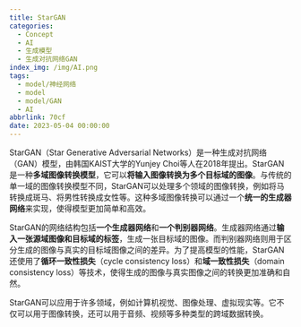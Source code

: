 ```yaml
---
title: StarGAN
categories:
  - Concept
  - AI
  - 生成模型
  - 生成对抗网络GAN
index_img: /img/AI.png
tags:
  - model/神经网络
  - model
  - model/GAN
  - AI
abbrlink: 70cf
date: 2023-05-04 00:00:00
---
```


StarGAN（Star Generative Adversarial Networks）是一种生成对抗网络（GAN）模型，由韩国KAIST大学的Yunjey Choi等人在2018年提出。StarGAN是一种**多域图像转换模型**，它可以**将输入图像转换为多个目标域的图像**。与传统的单一域的图像转换模型不同，StarGAN可以处理多个领域的图像转换，例如将马转换成斑马、将男性转换成女性等。这种多域图像转换可以通过一个**统一的生成器网络**来实现，使得模型更加简单和高效。

StarGAN的网络结构包括**一个生成器网络**和**一个判别器网络**。生成器网络通过**输入一张源域图像和目标域的标签**，生成一张目标域的图像。而判别器网络则用于区分生成的图像与真实的目标域图像之间的差异。为了提高模型的性能，StarGAN还使用了**循环一致性损失**（cycle consistency loss）和**域一致性损失**（domain consistency loss）等技术，使得生成的图像与真实图像之间的转换更加准确和自然。

StarGAN可以应用于许多领域，例如计算机视觉、图像处理、虚拟现实等。它不仅可以用于图像转换，还可以用于音频、视频等多种类型的跨域数据转换。
